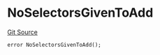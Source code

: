# NoSelectorsGivenToAdd
[Git Source](https://github.com/thrackle-io/rules-engine/blob/0add9b8cd140006448dad92dd54fc23fca23f012/src/client/token/handler/diamond/HandlerDiamondLib.sol)


```solidity
error NoSelectorsGivenToAdd();
```

